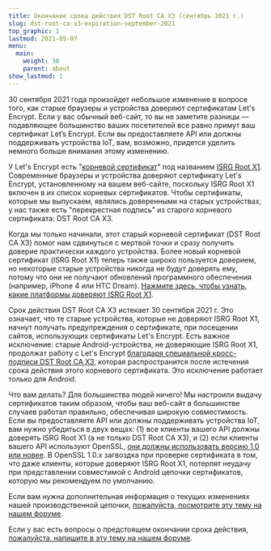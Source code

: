 ```yaml
---
title: Окончание срока действия DST Root CA X3 (сентябрь 2021 г.)
slug: dst-root-ca-x3-expiration-september-2021
top_graphic: 1
lastmod: 2021-05-07
menu:
  main:
    weight: 30
    parent: about
show_lastmod: 1
---
```



30 сентября 2021 года произойдет небольшое изменение в вопросе того, как старые браузеры и устройства доверяют сертификатам Let's Encrypt. Если у вас обычный веб-сайт, то вы не заметите разницы — подавляющее большинство ваших посетителей все равно примут ваш сертификат Let’s Encrypt. Если вы предоставляете API или должны поддерживать устройства IoT, вам, возможно, придется уделить немного больше внимания этому изменению.

У Let's Encrypt есть "[корневой сертификат][]" под названием [ISRG Root X1][]. Современные браузеры и устройства доверяют сертификату Let's Encrypt, установленному на вашем веб-сайте, поскольку ISRG Root X1 включен в их список корневых сертификатов. Чтобы сертификаты, которые мы выпускаем, являлись доверенными на старых устройствах, у нас также есть "перекрестная подпись" из старого корневого сертификата: DST Root CA X3.

Когда мы только начинали, этот старый корневой сертификат (DST Root CA X3) помог нам сдвинуться с мертвой точки и сразу получить доверие практически каждого устройства. Более новый корневой сертификат (ISRG Root X1) теперь также широко пользуется доверием, но некоторые старые устройства никогда не будут доверять ему, потому что они не получают обновлений программного обеспечения (например, iPhone 4 или HTC Dream). [Нажмите здесь, чтобы узнать, какие платформы доверяют ISRG Root X1][compatibility].

Срок действия DST Root CA X3 истекает 30 сентября 2021 г. Это означает, что те старые устройства, которые не доверяют ISRG Root X1, начнут получать предупреждения о сертификате, при посещении сайтов, использующих сертификаты Let's Encrypt. Есть важное исключение: старые Android-устройства, не доверяющие ISRG Root X1, продолжат работу с Let's Encrypt [благодаря специальной кросс-подписи DST Root CA X3][cross-sign], которая распространится после истечения срока действия этого корневого сертификата. Это исключение работает только для Android.

Что вам делать? Для большинства людей ничего! Мы настроили выдачу сертификатов таким образом, чтобы ваш веб-сайт в большинстве случаев работал правильно, обеспечивая широкую совместимость. Если вы предоставляете API или должны поддерживать устройства IoT, вам нужно убедиться в двух вещах: (1) все клиенты вашего API должны доверять ISRG Root X1 (а не только DST Root CA X3), и (2) если клиенты вашего API используют OpenSSL, [они должны использовать версию 1.0 или новее][openssl]. В OpenSSL 1.0.x загвоздка при проверке сертификата в том, что даже клиенты, которые доверяют ISRG Root X1, потерпят неудачу при представлении совместимой с Android цепочки сертификатов, которую мы рекомендуем по умолчанию.

Если вам нужна дополнительная информация о текущих изменениях нашей производственной цепочки, [пожалуйста, посмотрите эту тему на нашем форуме][production].

Если у вас есть вопросы о предстоящем окончании срока действия, [пожалуйста, напишите в эту тему на нашем форуме][forum].

[корневой сертификат]: /docs/glossary/#def-root
[ISRG Root X1]: /certificates/
[cross-sign]: /2020/12/21/extending-android-compatibility.html
[openssl]: https://community.letsencrypt.org/t/openssl-client-compatibility-changes-for-let-s-encrypt-certificates/143816
[forum]: https://community.letsencrypt.org/t/help-thread-for-dst-root-ca-x3-expiration-september-2021/149190
[compatibility]: /docs/cert-compat/
[production]: https://community.letsencrypt.org/t/production-chain-changes/150739

